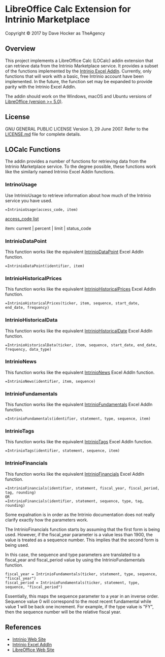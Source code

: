 # LibreOffice Calc Extension for Intrinio Marketplace
Copyright © 2017 by Dave Hocker as TheAgency

## Overview
This project implements a LibreOffice Calc (LOCalc) addin extension that can
retrieve data from the Intrinio Marketplace service. It provides a
subset of the functions implemented by the
[Intrinio Excel AddIn](https://github.com/intrinio/intrinio-excel).
Currently, only functions that will work with a basic, free Intrinio
account have been implemented. In the future, the function set may be
expanded to provide parity with the Intrinio Excel AddIn.

The addin should work on the Windows, macOS and Ubuntu versions of
[LibreOffice (version >= 5.0)](https://www.libreoffice.org/).

## License
GNU GENERAL PUBLIC LICENSE Version 3, 29 June 2007. Refer to the
[LICENSE.md](https://github.com/dhocker/intrinio-localc/blob/master/README.md)
file for complete details.


## LOCalc Functions
The addin provides a number of functions for retrieving data from
the Intrinio Marketplace service. To the degree possible, these functions
work like the similarly named Intrinio Excel Addin functions.

### IntrinoUsage
Use IntrinioUsage to retrieve information about how much of the Intrinio
service you have used.
```
=IntrinioUsage(access_code, item)
```
[access_code list](http://docs.intrinio.com/?javascript--api#usage)

item: current | percent | limit | status_code

### IntrinioDataPoint
This function works like the equivalent
[IntrinioDataPoint](http://docs.intrinio.com/excel-addin#intriniodatapoint)
Excel AddIn function.
```
=IntrinioDataPoint(identifier, item)
```

### IntrinioHistoricalPrices
This function works like the equivalent
[IntrinioHistoricalPrices](http://docs.intrinio.com/excel-addin#intriniohistoricalprices)
Excel AddIn function.
```
=IntrinioHistoricalPrices(ticker, item, sequence, start_date, end_date, frequency)
```

### IntrinioHistoricalData
This function works like the equivalent
[IntrinioHistoricalDate](http://docs.intrinio.com/excel-addin#intriniohistoricaldata)
Excel AddIn function.
```
=IntrinioHistoricalData(ticker, item, sequence, start_date, end_date, frequency, data_type)
```

### IntrinioNews
This function works like the equivalent
[IntrinioNews](http://docs.intrinio.com/excel-addin#intrinionews)
Excel AddIn function.
```
=IntrinioNews(identifier, item, sequence)
```

### IntrinioFundamentals
This function works like the equivalent
[IntrinioFundamentals](http://docs.intrinio.com/excel-addin#intriniofundamentals)
Excel AddIn function.
```
=IntrinioFundamentals(identifier, statement, type, sequence, item)
```

### IntrinioTags
This function works like the equivalent
[IntrinioTags](http://docs.intrinio.com/excel-addin#intriniotags)
Excel AddIn function.
```
=IntrinioTags(identifier, statement, sequence, item)
```

### IntrinioFinancials
This function works like the equivalent
[IntrinioFinancials](http://docs.intrinio.com/?javascript--api#standardized-financials)
Excel AddIn function.
```
=IntrinioFinancials(identifier, statement, fiscal_year, fiscal_period, tag, rounding)
OR
=IntrinioFinancials(identifier, statement, sequence, type, tag, rounding)
```
Some expalnation is in order as the Intrinio documentation does not really clarify
exactly how the parameters work.

The IntrinioFinancials function starts by assuming that the first form
is being used. However, if the fiscal_year parameter is a value
less than 1900, the value is treated as a sequence number. This
implies that the second form is being used.

In this case, the sequence and type parameters are translated to
a fiscal_year and fiscal_period value by using the IntrinioFundamentals
function.
```
fiscal_year = IntrinioFundamentals(ticker, statement, type, sequence, "fiscal_year")
fiscal_period = IntrinioFundamentals(ticker, statement, type, sequence, "fiscal_period")
```
Essentially, this maps the sequence parameter to a year in an inverse order.
Sequence value 0 will correspond to the most recent fundamental while
value 1 will be back one increment. For example, if the type value is "FY",
then the sequence number will be the relative fiscal year.

## References
* [Intrinio Web Site](https://intrinio.com)
* [Intrinio Excel AddIn](http://docs.intrinio.com/excel-addin#intrinionews)
* [LibreOffice Web Site](https://www.libreoffice.org/)
